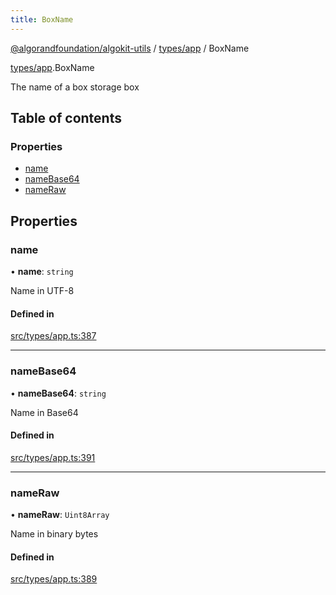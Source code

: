 ```yaml
---
title: BoxName
---
```


[@algorandfoundation/algokit-utils](/reference/algokit-utils-ts/api/readme/) / [types/app](/reference/algokit-utils-ts/api/modules/types_app/) / BoxName

[types/app](/reference/algokit-utils-ts/api/modules/types_app/).BoxName

The name of a box storage box

## Table of contents

### Properties

- [name](#name)
- [nameBase64](#namebase64)
- [nameRaw](#nameraw)

## Properties

### name

• **name**: `string`

Name in UTF-8

#### Defined in

[src/types/app.ts:387](https://github.com/algorandfoundation/algokit-utils-ts/blob/main/src/types/app.ts#L387)

---

### nameBase64

• **nameBase64**: `string`

Name in Base64

#### Defined in

[src/types/app.ts:391](https://github.com/algorandfoundation/algokit-utils-ts/blob/main/src/types/app.ts#L391)

---

### nameRaw

• **nameRaw**: `Uint8Array`

Name in binary bytes

#### Defined in

[src/types/app.ts:389](https://github.com/algorandfoundation/algokit-utils-ts/blob/main/src/types/app.ts#L389)
